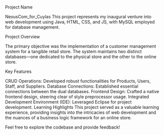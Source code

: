 Project Name

NexusCom_for_Cuylas
This project represents my inaugural venture into web development using Java, HTML, CSS, and JS, with MySQL employed for database management.

Project Overview

The primary objective was the implementation of a customer management system for a tangible retail store. The system maintains two distinct databases—one dedicated to the physical store and the other to the online store.

Key Features

CRUD Operations: Developed robust functionalities for Products, Users, Staff, and Suppliers.
Database Connections: Established essential connections between the dual databases.
Frontend Design: Crafted a native frontend design, steering clear of style preprocessor usage.
Integrated Development Environment (IDE): Leveraged Eclipse for project development.
Learning Highlights
This project served as a valuable learning experience, providing insights into the intricacies of web development and the nuances of a business logic framework for an online store.

Feel free to explore the codebase and provide feedback!
